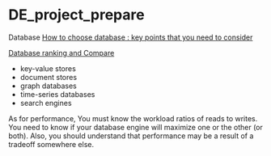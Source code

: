 # DE_project_prepare
Database
[How to choose database : key points that you need to consider](https://thomaslarock.com/2018/07/databases-101/)

[Database ranking and Compare](https://db-engines.com/en/ranking/document+store)

* key-value stores 
* document stores 
* graph databases 
* time-series databases 
* search engines 

As for performance, You must know the workload ratios of reads to writes. 
You need to know if your database engine will maximize one or the other (or both). 
Also, you should understand that performance may be a result of a tradeoff somewhere else. 


